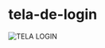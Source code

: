 # tela-de-login
![TELA LOGIN](https://user-images.githubusercontent.com/103389971/162747714-c3c2aefe-205e-4622-8c74-ecb96d4f6810.png)
